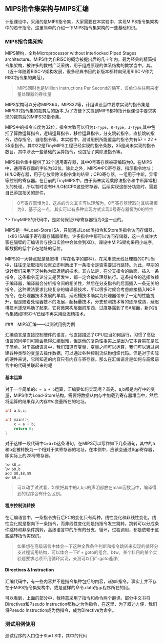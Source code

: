 ## MIPS指令集架构与MIPS汇编

计组课设中，采用的是MIPS指令集，大家需要在本实验中，实现MIPS指令集架构中的若干指令。这里简单的介绍一下MIPS指令集架构的一些基础知识。

### MIPS指令集架构

MIPS架构，全称Microprocessor without Interlocked Piped Stages architecture。MIPS作为自RISC的概念被提出后的几十年内，最为经典的精简指令集架构，被许多的教材广泛采纳，用于组成原理的体系结构的教学当中，其。（近十年随着RISC-V架构发展，很多经典书目的新版本都转向采用RISC-V作为RISC指令集的典范）。
> MIPS同时也是Million Instructions Per Second的缩写，该单位往往用来衡量处理器的吞吐量

MIPS架构可以分称MIPS64，MIPS32等，计组课设当中要求实现的指令集是MIPS32指令集的裁剪后的版本,为了方便下文提到MIPS都特指计组课设中要求实现的裁剪后的MIPS32指令集。

MIPS中的指令长度为32位，指令大致可以归为`I-Type`，`R-Type`，`J-Type`,其中包括了算数运算指令，逻辑运算指令，移位运算指令，分支跳转指令，直接跳转指令，访存指令，自陷指令等。本实验中，测试用例所能覆盖的指令共有57 = 22 + 35条指令。其中22是TinyMIPS工程已经实现的指令条数，35是尚未实现的指令数目，其中涉及一些基础的运算指令，也包括了乘除法指令等。

MIPS指令集中提供了32个通用寄存器，其中0号寄存器被硬编码为0。在MIPS中，通用寄存器的字长为32位。除此之外，MIPS中PC寄存器，指示指令地址；HI/LO寄存器，用于存放乘除法指令集的结果；CP0寄存器，一组用于中断，异常等控制的寄存器。在目前的TinyMIPS中，由于尚未实现乘除法指令和中断异常相关的处理，所以暂时没有HI/LO和CP0这些寄存器，后续实现这部分功能时，需要自己添加相关的部件。

> 0号寄存器恒为0，这点的含义其实可以理解为，0号寄存器读取时其结果恒为0，基于这一点，其实可以有多种实现方式实现0号寄存器恒为0的特性

?> TinyMIPS的代码中，是如何保证0号寄存器恒为0这一点的。

MIPS是一种Load-Store ISA，只能通过Load类指令和Store类指令访问存储器，（x86 ISA属于寄存器存储器架构，许多指令中都可以访问存储器，这一点或许大家在隔壁的汇编语言与接口实验中会体会到XD）。课设中MIPS架构采用小端序，即数据的低字节在地址的低位。

MIPS的一大特点就是延迟槽（写在名字的那种）。在采用流水线处理器的CPU当中，往往无法取指阶段就立即判断出下一条指令是否需要进行跳转。为此，早期的设计者们采用了这种称为延迟槽的技术。其方法是，在分支指令的后面，插入一条指令，这条指令无论分支是否发生，都一定会被处理器执行。这条指令的选择依赖于编译器，编译器会分析指令间的相关性，然后在分支指令的后面插入一条无关的指令。这种做法要求比较复杂的编译器技术，所以很多时候会考虑直接插入NOP指令。在处理器技术发展的早期，延迟槽技术确实为处理器带来了一定的性能提升，但是随着处理器技术的发展，超标量技术，分支预测技术等的逐渐成熟，延迟槽技术逐渐鸡肋了起来，它将微架构层面的东西，过度暴露到了ISA层面，新兴指令集诸如RISC-V已经不再采用延迟槽技术。

###　MIPS汇编——以测试用例为例

汇编语言是直接控制硬件的语言，他直接描述了CPU应当如何运行，习惯了高级语言的同学们可能会觉得汇编很难，但是他的复杂性事实上是因为它本身实在是过于简单。对于高级语言中，我们知道有变量，变量之间可以运算，我们可以通过创建各种类型的变量去操作数据，可以通过各种控制流结构组织代码。但是对于实际的硬件来说，它所知道的内容只有内存与寄存器。那么在汇编语言是如何与高级语言中的代码关联起来的呢


#### 基本运算

对于一个简单的`c = a + b`运算，汇编要如何实现呢？首先，a,b都是内存中的变量，MIPS作为Load-Store结构，需要将数据从内存中加载到寄存器堆当中，然后将运算的结果存入内存中c变量所在的地址。

```cpp
int a,b,c;

int main(){
	c = a + b;
	return 0;
}
```
对于这样一段代码中c=a+b这条语句，在MIPS可以写作如下几条语句，其中的a和b会被转换为一个相对于某寄存器的地址，在本例中，应该会通过$gp寄存器，即实际上的28号寄存器。
```assmebly
lw $8,a
lw $9,b
add $8,$8,$9
sw $9,c
```


> 可以动手试试看，如果把其中的a,b,c的声明都放在main函数当中，编译得到的程序会有什么区别。

#### 程序控制流转换

在汇编语言中，一条指令执行后PC的变化只有两种，线性变化和非线性变化。线性变化就是指向下一条指令，而非线性变化则是指指令发生跳转，跳转可以分成条件跳转和非条件跳转，高级语言中的所有的分支，循环，过程调用，都是依赖于这些跳转指令实现的。

> 如果想在高级语言中体会一下这种全靠条件判断和指令跳转来实现的循环分支过程调用结构，可以体会一下if + goto的组合，btw，某个科目的某个实验题要求必须不用循环实现，亲测可以用if+goto逃课(





####  Directives & Instruction

汇编代码中，有一些内容并不是指令集种包括的内容，诸如li指令，事实上并不存在于MIPS指令集架构中，或是这样的命令.data指示程序所在的段。

可以看到，上面的部分中，我特意采用了指令和命令两个翻译。部分中文书将Directives和Pseudo Instruction都称之为伪指令，在这里，为了叙述方便，我们将Pseudo Instruction成为伪指令，成为Directive为命令。

### 测试用例使用

测试程序的入口位于Start.S中，其中的代码
